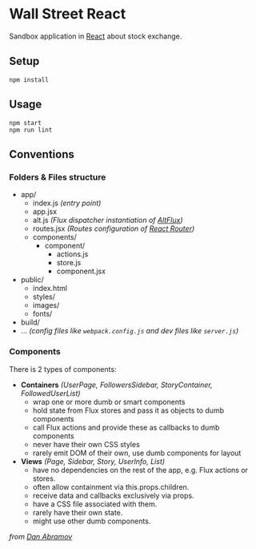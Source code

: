 # Wall Street React

Sandbox application in [React](http://facebook.github.io/react/) about stock exchange.

## Setup

    npm install

## Usage

    npm start
    npm run lint

## Conventions

### Folders & Files structure

* app/
  * index.js _(entry point)_
  * app.jsx
  * alt.js _(Flux dispatcher instantiation of [AltFlux](http://alt.js.org/))_
  * routes.jsx _(Routes configuration of [React Router](http://rackt.github.io/react-router/))_
  * components/
    * component/
      * actions.js
      * store.js
      * component.jsx
* public/
  * index.html
  * styles/
  * images/
  * fonts/
* build/
* ... _(config files like `webpack.config.js` and dev files like `server.js`)_

### Components

There is 2 types of components:
* __Containers__ _(UserPage, FollowersSidebar, StoryContainer, FollowedUserList)_
  * wrap one or more dumb or smart components
  * hold state from Flux stores and pass it as objects to dumb components
  * call Flux actions and provide these as callbacks to dumb components
  * never have their own CSS styles
  * rarely emit DOM of their own, use dumb components for layout
* __Views__ _(Page, Sidebar, Story, UserInfo, List)_
  * have no dependencies on the rest of the app, e.g. Flux actions or stores.
  * often allow containment via this.props.children.
  * receive data and callbacks exclusively via props.
  * have a CSS file associated with them.
  * rarely have their own state.
  * might use other dumb components.

_from [Dan Abramov](https://medium.com/@dan_abramov/smart-and-dumb-components-7ca2f9a7c7d0)_
